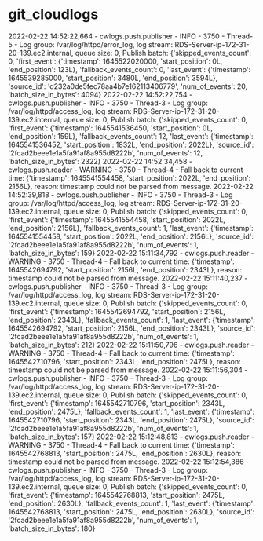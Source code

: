 # git_cloudlogs
2022-02-22 14:52:22,664 - cwlogs.push.publisher - INFO - 3750 - Thread-5 - Log group: /var/log/httpd/error_log, log stream: RDS-Server-ip-172-31-20-139.ec2.internal, queue size: 0, Publish batch: {'skipped_events_count': 0, 'first_event': {'timestamp': 1645522020000, 'start_position': 0L, 'end_position': 123L}, 'fallback_events_count': 0, 'last_event': {'timestamp': 1645539285000, 'start_position': 3480L, 'end_position': 3594L}, 'source_id': 'd232a0de5fec78aa4b7e162113406779', 'num_of_events': 20, 'batch_size_in_bytes': 4094}
2022-02-22 14:52:22,754 - cwlogs.push.publisher - INFO - 3750 - Thread-3 - Log group: /var/log/httpd/access_log, log stream: RDS-Server-ip-172-31-20-139.ec2.internal, queue size: 0, Publish batch: {'skipped_events_count': 0, 'first_event': {'timestamp': 1645541536450, 'start_position': 0L, 'end_position': 159L}, 'fallback_events_count': 12, 'last_event': {'timestamp': 1645541536452, 'start_position': 1832L, 'end_position': 2022L}, 'source_id': '2fcad2beee1e1a5fa91af8a955d8222b', 'num_of_events': 12, 'batch_size_in_bytes': 2322}
2022-02-22 14:52:34,458 - cwlogs.push.reader - WARNING - 3750 - Thread-4 - Fall back to current time: {'timestamp': 1645541554458, 'start_position': 2022L, 'end_position': 2156L}, reason: timestamp could not be parsed from message.
2022-02-22 14:52:39,818 - cwlogs.push.publisher - INFO - 3750 - Thread-3 - Log group: /var/log/httpd/access_log, log stream: RDS-Server-ip-172-31-20-139.ec2.internal, queue size: 0, Publish batch: {'skipped_events_count': 0, 'first_event': {'timestamp': 1645541554458, 'start_position': 2022L, 'end_position': 2156L}, 'fallback_events_count': 1, 'last_event': {'timestamp': 1645541554458, 'start_position': 2022L, 'end_position': 2156L}, 'source_id': '2fcad2beee1e1a5fa91af8a955d8222b', 'num_of_events': 1, 'batch_size_in_bytes': 159}
2022-02-22 15:11:34,792 - cwlogs.push.reader - WARNING - 3750 - Thread-4 - Fall back to current time: {'timestamp': 1645542694792, 'start_position': 2156L, 'end_position': 2343L}, reason: timestamp could not be parsed from message.
2022-02-22 15:11:40,237 - cwlogs.push.publisher - INFO - 3750 - Thread-3 - Log group: /var/log/httpd/access_log, log stream: RDS-Server-ip-172-31-20-139.ec2.internal, queue size: 0, Publish batch: {'skipped_events_count': 0, 'first_event': {'timestamp': 1645542694792, 'start_position': 2156L, 'end_position': 2343L}, 'fallback_events_count': 1, 'last_event': {'timestamp': 1645542694792, 'start_position': 2156L, 'end_position': 2343L}, 'source_id': '2fcad2beee1e1a5fa91af8a955d8222b', 'num_of_events': 1, 'batch_size_in_bytes': 212}
2022-02-22 15:11:50,796 - cwlogs.push.reader - WARNING - 3750 - Thread-4 - Fall back to current time: {'timestamp': 1645542710796, 'start_position': 2343L, 'end_position': 2475L}, reason: timestamp could not be parsed from message.
2022-02-22 15:11:56,304 - cwlogs.push.publisher - INFO - 3750 - Thread-3 - Log group: /var/log/httpd/access_log, log stream: RDS-Server-ip-172-31-20-139.ec2.internal, queue size: 0, Publish batch: {'skipped_events_count': 0, 'first_event': {'timestamp': 1645542710796, 'start_position': 2343L, 'end_position': 2475L}, 'fallback_events_count': 1, 'last_event': {'timestamp': 1645542710796, 'start_position': 2343L, 'end_position': 2475L}, 'source_id': '2fcad2beee1e1a5fa91af8a955d8222b', 'num_of_events': 1, 'batch_size_in_bytes': 157}
2022-02-22 15:12:48,813 - cwlogs.push.reader - WARNING - 3750 - Thread-4 - Fall back to current time: {'timestamp': 1645542768813, 'start_position': 2475L, 'end_position': 2630L}, reason: timestamp could not be parsed from message.
2022-02-22 15:12:54,386 - cwlogs.push.publisher - INFO - 3750 - Thread-3 - Log group: /var/log/httpd/access_log, log stream: RDS-Server-ip-172-31-20-139.ec2.internal, queue size: 0, Publish batch: {'skipped_events_count': 0, 'first_event': {'timestamp': 1645542768813, 'start_position': 2475L, 'end_position': 2630L}, 'fallback_events_count': 1, 'last_event': {'timestamp': 1645542768813, 'start_position': 2475L, 'end_position': 2630L}, 'source_id': '2fcad2beee1e1a5fa91af8a955d8222b', 'num_of_events': 1, 'batch_size_in_bytes': 180}

